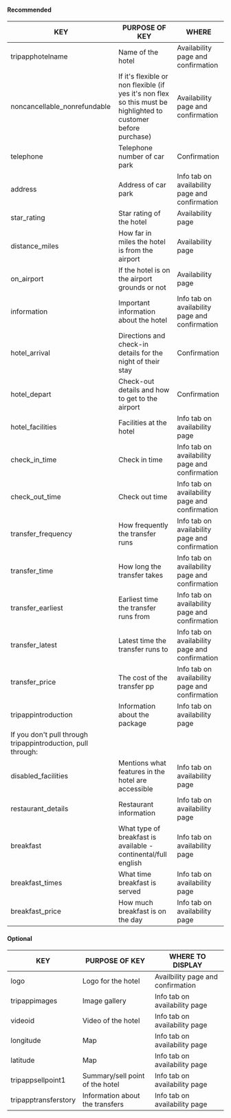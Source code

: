 #### Recommended

| KEY                                                          | PURPOSE OF KEY                                                                                                    | WHERE                                          |
|--------------------------------------------------------------|-------------------------------------------------------------------------------------------------------------------|------------------------------------------------|
| tripapphotelname                                             | Name of the hotel                                                                                                 | Availability page and confirmation             |
| noncancellable\_nonrefundable                                | If it's flexible or non flexible \(if yes it's non flex so this must be highlighted to customer before purchase\) | Availability page and confirmation             |
| telephone                                                    | Telephone number of car park                                                                                      | Confirmation                                   |
| address                                                      | Address of car park                                                                                               | Info tab on availability page and confirmation |
| star\_rating                                                 | Star rating of the hotel                                                                                          | Availability page                              |
| distance\_miles                                              | How far in miles the hotel is from the airport                                                                    | Availability page                              |
| on\_airport                                                  | If the hotel is on the airport grounds or not                                                                     | Availability page                              |
| information                                                  | Important information about the hotel                                                                             | Info tab on availability page and confirmation |
| hotel\_arrival                                               | Directions and check\-in details for the night of their stay                                                      | Confirmation                                   |
| hotel\_depart                                                | Check\-out details and how to get to the airport                                                                  | Confirmation                                   |
| hotel\_facilities                                            | Facilities at the hotel                                                                                           | Info tab on availability page                  |
| check\_in\_time                                              | Check in time                                                                                                     | Info tab on availability page and confirmation |
| check\_out\_time                                             | Check out time                                                                                                    | Info tab on availability page and confirmation |
| transfer\_frequency                                          | How frequently the transfer runs                                                                                  | Info tab on availability page and confirmation |
| transfer\_time                                               | How long the transfer takes                                                                                       | Info tab on availability page and confirmation |
| transfer\_earliest                                           | Earliest time the transfer runs from                                                                              | Info tab on availability page and confirmation |
| transfer\_latest                                             | Latest time the transfer runs to                                                                                  | Info tab on availability page and confirmation |
| transfer\_price                                              | The cost of the transfer pp                                                                                       | Info tab on availability page and confirmation |
| tripappintroduction                                          | Information about the package                                                                                     | Info tab on availability page                  |
| If you don't pull through tripappintroduction, pull through: |                                                                                                                   |                                                |
| disabled\_facilities                                         | Mentions what features in the hotel are accessible                                                                | Info tab on availability page                  |
| restaurant\_details                                          | Restaurant information                                                                                            | Info tab on availability page                  |
| breakfast                                                    | What type of breakfast is available \- continental/full english                                                   | Info tab on availability page                  |
| breakfast\_times                                             | What time breakfast is served                                                                                     | Info tab on availability page                  |
| breakfast\_price                                             | How much breakfast is on the day                                                                                  | Info tab on availability page                  |

#### Optional

| KEY                  | PURPOSE OF KEY                  | WHERE TO DISPLAY                  |
|----------------------|---------------------------------|-----------------------------------|
| logo                 | Logo for the hotel              | Availbility page and confirmation |
| tripappimages        | Image gallery                   | Info tab on availability page     |
| videoid              | Video of the hotel              | Info tab on availability page     |
| longitude            | Map                             | Info tab on availability page     |
| latitude             | Map                             | Info tab on availability page     |
| tripappsellpoint1    | Summary/sell point of the hotel | Info tab on availability page     |
| tripapptransferstory | Information about the transfers | Info tab on availability page     |

